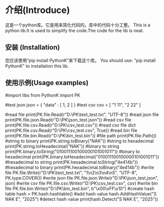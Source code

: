 # 介绍(Introduce)
这是一个python库。它是用来简化代码的。库中的代码十分工整。
This is a python lib.It is used to simplify the code.The code for the lib is neat.

## 安装 (Installation)
您应该使用“pip install PythonK”来下载这个库。
You should use: "pip install PythonK" to installation this lib.

## 使用示例(Usage examples)
#import libs
from PythonK import PK

#test json
json = {
    "data" : [
        1,
        2
    ]
}
#test csv
csv = [
    "1 11",
    "2 22"
]

#read file
print(PK.file.Read(r"D:\PK\text_test.txt", "UTF-8"))
#read json file
print(PK.file.json.Read(r"D:\PK\json_test.json"))
#read csv file
print(PK.file.csv.Read(r"D:\PK\csv_test.csv"))
#read csv file dict
print(PK.file.csv.Read(r"D:\PK\csv_test.csv", True))
#read bin file
print(PK.file.bin.Read(r"D:\PK\bin_test.bin"))
#file path
print(PK.file.Path())
#string to binary
print(PK.string.toBinary("NAK"))
#string to hexadecimal
print(PK.string.toHexadecimal("NAK"))
#binary to string
print(PK.binary.toString("010011100100000101001011"))
#binary to hexadecimal
print(PK.binary.toHexadecimal("010011100100000101001011"))
#hexadecimal to string
print(PK.hexadecimal.toString("4e414b"))
#hexadecimal to binary
print(PK.hexadecimal.toBinary("4e414b"))
#write file
PK.file.Write(r"D:\PK\text_test.txt", "1\n2\n3\n4\n5", "UTF-8", PK.type.COVER())
#write json file
PK.file.json.Write(r"D:\PK\json_test.json", json)
#write csv file
PK.file.csv.Write(r"D:\PK\csv_test.csv", csv)
#write bin file
PK.file.bin.Write(r"D:\PK\bin_test.bin", b"\x00\xFF\x10")
#create hash table
hash = PK.hash.hashtable()
#add hash value
hash.AddHashValue("S NAK E", "2025")
#detect hash value
print(hash.Detect("S NAK E", "2025"))